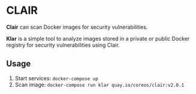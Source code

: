 # CLAIR

**Clair** can scan Docker images for security vulnerabilities.

**Klar** is a simple tool to analyze images stored in a private or public Docker registry for security vulnerabilities using Clair.


## Usage

1. Start services: `docker-compose up`
2. Scan image:     `docker-compose run klar quay.io/coreos/clair:v2.0.1`
